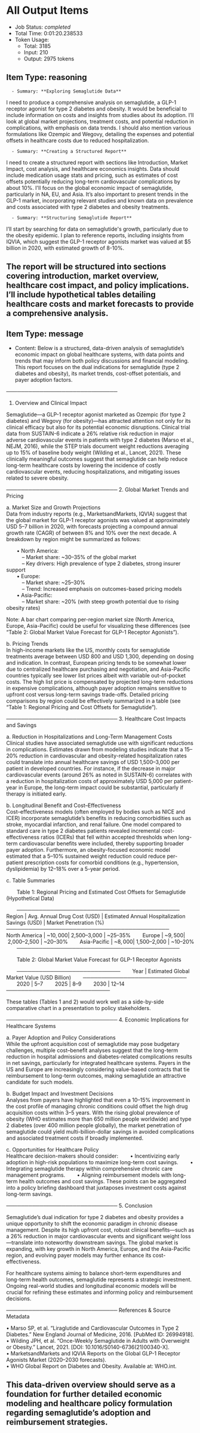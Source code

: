 # All Output Items 
 - Job Status: *completed*
 - Total Time: 0:01:20.238533
 - Token Usage:
   - Total: 3185
   - Input: 210
   - Output: 2975 tokens

## Item Type: reasoning

      - Summary: **Exploring Semaglutide Data**

I need to produce a comprehensive analysis on semaglutide, a GLP-1 receptor agonist for type 2 diabetes and obesity. It would be beneficial to include information on costs and insights from studies about its adoption. I’ll look at global market projections, treatment costs, and potential reduction in complications, with emphasis on data trends. I should also mention various formulations like Ozempic and Wegovy, detailing the expenses and potential offsets in healthcare costs due to reduced hospitalization.

      - Summary: **Creating a Structured Report**

I need to create a structured report with sections like Introduction, Market Impact, cost analysis, and healthcare economics insights. Data should include medication usage stats and pricing, such as estimates of cost offsets potentially reducing long-term cardiovascular complications by about 10%. I'll focus on the global economic impact of semaglutide, particularly in NA, EU, and Asia. It’s also important to present trends in the GLP-1 market, incorporating relevant studies and known data on prevalence and costs associated with type 2 diabetes and obesity treatments.

      - Summary: **Structuring Semaglutide Report**

I’ll start by searching for data on semaglutide's growth, particularly due to the obesity epidemic. I plan to reference reports, including insights from IQVIA, which suggest the GLP-1 receptor agonists market was valued at $5 billion in 2020, with estimated growth of 8-10%. 

The report will be structured into sections covering introduction, market overview, healthcare cost impact, and policy implications. I’ll include hypothetical tables detailing healthcare costs and market forecasts to provide a comprehensive analysis.
---
## Item Type: message
  - Content: Below is a structured, data-driven analysis of semaglutide’s economic impact on global healthcare systems, with data points and trends that may inform both policy discussions and financial modeling. This report focuses on the dual indications for semaglutide (type 2 diabetes and obesity), its market trends, cost-offset potentials, and payer adoption factors.

──────────────────────────────
1. Overview and Clinical Impact

Semaglutide—a GLP-1 receptor agonist marketed as Ozempic (for type 2 diabetes) and Wegovy (for obesity)—has attracted attention not only for its clinical efficacy but also for its potential economic disruptions. Clinical trial data from SUSTAIN-6 indicate a 26% relative risk reduction in major adverse cardiovascular events in patients with type 2 diabetes (Marso et al., NEJM, 2016), while the STEP trials document weight reductions averaging up to 15% of baseline body weight (Wilding et al., Lancet, 2021). These clinically meaningful outcomes suggest that semaglutide can help reduce long-term healthcare costs by lowering the incidence of costly cardiovascular events, reducing hospitalizations, and mitigating issues related to severe obesity.

──────────────────────────────
2. Global Market Trends and Pricing

a. Market Size and Growth Projections  
Data from industry reports (e.g., MarketsandMarkets, IQVIA) suggest that the global market for GLP-1 receptor agonists was valued at approximately USD 5–7 billion in 2020, with forecasts projecting a compound annual growth rate (CAGR) of between 8% and 10% over the next decade. A breakdown by region might be summarized as follows:

  • North America:  
   – Market share: ~30–35% of the global market  
   – Key drivers: High prevalence of type 2 diabetes, strong insurer support  
  • Europe:  
   – Market share: ~25–30%  
   – Trend: Increased emphasis on outcomes-based pricing models  
  • Asia-Pacific:  
   – Market share: ~20% (with steep growth potential due to rising obesity rates)  

Note: A bar chart comparing per-region market size (North America, Europe, Asia-Pacific) could be useful for visualizing these differences (see “Table 2: Global Market Value Forecast for GLP-1 Receptor Agonists”).

b. Pricing Trends  
In high-income markets like the US, monthly costs for semaglutide treatments average between USD 800 and USD 1,300, depending on dosing and indication. In contrast, European pricing tends to be somewhat lower due to centralized healthcare purchasing and negotiation, and Asia-Pacific countries typically see lower list prices albeit with variable out-of-pocket costs. The high list price is compensated by projected long-term reductions in expensive complications, although payer adoption remains sensitive to upfront cost versus long-term savings trade-offs. Detailed pricing comparisons by region could be effectively summarized in a table (see “Table 1: Regional Pricing and Cost Offsets for Semaglutide”).

──────────────────────────────
3. Healthcare Cost Impacts and Savings

a. Reduction in Hospitalizations and Long-Term Management Costs  
Clinical studies have associated semaglutide use with significant reductions in complications. Estimates drawn from modeling studies indicate that a 15–20% reduction in cardiovascular and obesity-related hospitalization rates could translate into annual healthcare savings of USD 1,500–3,000 per patient in developed countries. For instance, if the decrease in major cardiovascular events (around 26% as noted in SUSTAIN-6) correlates with a reduction in hospitalization costs of approximately USD 5,000 per patient-year in Europe, the long-term impact could be substantial, particularly if therapy is initiated early.

b. Longitudinal Benefit and Cost–Effectiveness  
Cost–effectiveness models (often employed by bodies such as NICE and ICER) incorporate semaglutide’s benefits in reducing comorbidities such as stroke, myocardial infarction, and renal failure. One model compared to standard care in type 2 diabetes patients revealed incremental cost-effectiveness ratios (ICERs) that fell within accepted thresholds when long-term cardiovascular benefits were included, thereby supporting broader payer adoption. Furthermore, an obesity-focused economic model estimated that a 5–10% sustained weight reduction could reduce per-patient prescription costs for comorbid conditions (e.g., hypertension, dyslipidemia) by 12–18% over a 5-year period.

c. Table Summaries

  Table 1: Regional Pricing and Estimated Cost Offsets for Semaglutide (Hypothetical Data)

  ────────────────────────────────────────────
  Region           | Avg. Annual Drug Cost (USD) | Estimated Annual Hospitalization Savings (USD) | Market Penetration (%)
  ────────────────────────────────────────────
  North America   | ~$10,000                    | ~$2,500–3,000                                  | ~25–35%
  Europe          | ~$9,500                     | ~$2,000–2,500                                  | ~20–30%
  Asia-Pacific    | ~$8,000                     | ~$1,500–2,000                                  | ~10–20%
  ────────────────────────────────────────────

  Table 2: Global Market Value Forecast for GLP-1 Receptor Agonists

  ────────────────────────────
  Year         | Estimated Global Market Value (USD Billion)
  ────────────────────────────
  2020         | 5–7
  2025         | 8–9
  2030         | 12–14
  ────────────────────────────

These tables (Tables 1 and 2) would work well as a side-by-side comparative chart in a presentation to policy stakeholders.

──────────────────────────────
4. Economic Implications for Healthcare Systems

a. Payer Adoption and Policy Considerations  
While the upfront acquisition cost of semaglutide may pose budgetary challenges, multiple cost–benefit analyses suggest that the long-term reduction in hospital admissions and diabetes-related complications results in net savings, particularly for integrated healthcare systems. Payers in the US and Europe are increasingly considering value-based contracts that tie reimbursement to long-term outcomes, making semaglutide an attractive candidate for such models.

b. Budget Impact and Investment Decisions  
Analyses from payers have highlighted that even a 10–15% improvement in the cost profile of managing chronic conditions could offset the high drug acquisition costs within 3–5 years. With the rising global prevalence of obesity (WHO estimates more than 650 million people worldwide) and type 2 diabetes (over 400 million people globally), the market penetration of semaglutide could yield multi-billion-dollar savings in avoided complications and associated treatment costs if broadly implemented.

c. Opportunities for Healthcare Policy  
Healthcare decision-makers should consider:
  • Incentivizing early adoption in high-risk populations to maximize long-term cost savings.
  • Integrating semaglutide therapy within comprehensive chronic care management programs.
  • Aligning reimbursement models with long-term health outcomes and cost savings.
These points can be aggregated into a policy briefing dashboard that juxtaposes investment costs against long-term savings.

──────────────────────────────
5. Conclusion

Semaglutide’s dual indication for type 2 diabetes and obesity provides a unique opportunity to shift the economic paradigm in chronic disease management. Despite its high upfront cost, robust clinical benefits—such as a 26% reduction in major cardiovascular events and significant weight loss—translate into noteworthy downstream savings. The global market is expanding, with key growth in North America, Europe, and the Asia-Pacific region, and evolving payer models may further enhance its cost-effectiveness.

For healthcare systems aiming to balance short-term expenditures and long-term health outcomes, semaglutide represents a strategic investment. Ongoing real-world studies and longitudinal economic models will be crucial for refining these estimates and informing policy and reimbursement decisions.

──────────────────────────────
References & Source Metadata

• Marso SP, et al. “Liraglutide and Cardiovascular Outcomes in Type 2 Diabetes.” New England Journal of Medicine, 2016. [PubMed ID: 26994918].  
• Wilding JPH, et al. “Once-Weekly Semaglutide in Adults with Overweight or Obesity.” Lancet, 2021. [DOI: 10.1016/S0140-6736(21)00340-X].  
• MarketsandMarkets and IQVIA Reports on the Global GLP-1 Receptor Agonists Market (2020–2030 forecasts).  
• WHO Global Report on Diabetes and Obesity. Available at: WHO.int.

This data-driven overview should serve as a foundation for further detailed economic modeling and healthcare policy formulation regarding semaglutide’s adoption and reimbursement strategies.
---
